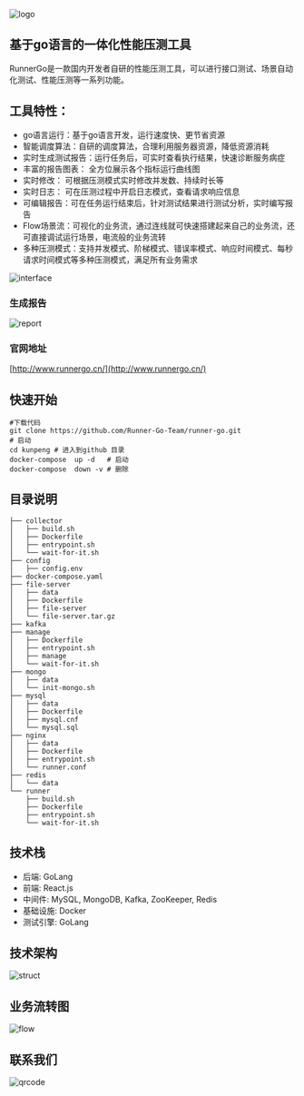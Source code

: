 ![logo](https://apipost.oss-cn-beijing.aliyuncs.com/kunpeng/images/logo.png)  

## 基于go语言的一体化性能压测工具

RunnerGo是一款国内开发者自研的性能压测工具，可以进行接口测试、场景自动化测试、性能压测等一系列功能。

## 工具特性：
- go语言运行：基于go语言开发，运行速度快、更节省资源
- 智能调度算法：自研的调度算法，合理利用服务器资源，降低资源消耗
- 实时生成测试报告：运行任务后，可实时查看执行结果，快速诊断服务病症
- 丰富的报告图表： 全方位展示各个指标运行曲线图
- 实时修改： 可根据压测模式实时修改并发数、持续时长等
- 实时日志： 可在压测过程中开启日志模式，查看请求响应信息
- 可编辑报告：可在任务运行结束后，针对测试结果进行测试分析，实时编写报告
- Flow场景流：可视化的业务流，通过连线就可快速搭建起来自己的业务流，还可直接调试运行场景，电流般的业务流转
- 多种压测模式：支持并发模式、阶梯模式、错误率模式、响应时间模式、每秒请求时间模式等多种压测模式，满足所有业务需求

![interface](https://apipost.oss-cn-beijing.aliyuncs.com/kunpeng/images/interface1.png)

### 生成报告
![report](https://apipost.oss-cn-beijing.aliyuncs.com/kunpeng/images/report.jpg)

### 官网地址
[http://www.runnergo.cn/](http://www.runnergo.cn/)

## 快速开始


```
#下载代码
git clone https://github.com/Runner-Go-Team/runner-go.git
# 启动
cd kunpeng # 进入到github 目录
docker-compose  up -d   # 启动
docker-compose  down -v # 删除
```



## 目录说明
```
├── collector
│   ├── build.sh
│   ├── Dockerfile
│   ├── entrypoint.sh
│   └── wait-for-it.sh
├── config
│   ├── config.env
├── docker-compose.yaml
├── file-server
│   ├── data
│   ├── Dockerfile
│   ├── file-server
│   └── file-server.tar.gz
├── kafka
├── manage
│   ├── Dockerfile
│   ├── entrypoint.sh
│   ├── manage
│   └── wait-for-it.sh
├── mongo
│   ├── data
│   └── init-mongo.sh
├── mysql
│   ├── data
│   ├── Dockerfile
│   ├── mysql.cnf
│   └── mysql.sql
├── nginx
│   ├── data
│   ├── Dockerfile
│   ├── entrypoint.sh
│   └── runner.conf
├── redis
│   └── data
└── runner
    ├── build.sh
    ├── Dockerfile
    ├── entrypoint.sh
    └── wait-for-it.sh
```


## 技术栈
- 后端: GoLang
- 前端: React.js
- 中间件: MySQL, MongoDB, Kafka, ZooKeeper, Redis
- 基础设施: Docker
- 测试引擎: GoLang

## 技术架构
![struct](https://apipost.oss-cn-beijing.aliyuncs.com/kunpeng/images/struct.png)

## 业务流转图
![flow](https://apipost.oss-cn-beijing.aliyuncs.com/kunpeng/images/flow.png)

## 联系我们
![qrcode](https://apipost.oss-cn-beijing.aliyuncs.com/kunpeng/runnergo-qrcode.jpg)
